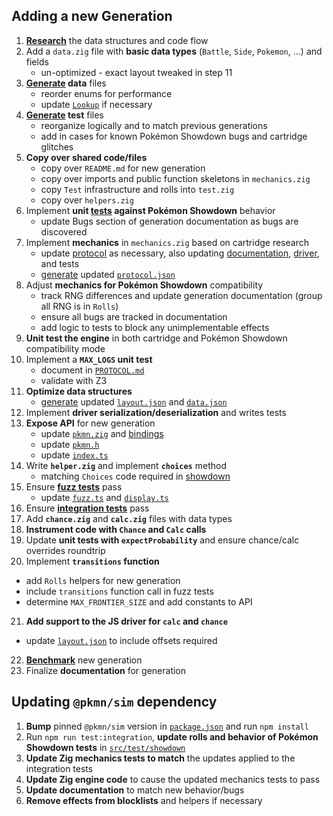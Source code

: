 ## Adding a new Generation

1. **[Research](./RESEARCH.md)** the data structures and code flow
2. Add a `data.zig` file with **basic data types** (`Battle`, `Side`, `Pokemon`, ...) and fields
   - un-optimized - exact layout tweaked in step 11
3. **[Generate](../src/tools/generate.ts) data** files
   - reorder enums for performance
   - update [`Lookup`](../src/pkg/data.ts) if necessary
4. **[Generate](../src/tools/generate.ts) test** files
   - reorganize logically and to match previous generations
   - add in cases for known Pokémon Showdown bugs and cartridge glitches
5. **Copy over shared code/files**
   - copy over `README.md` for new generation
   - copy over imports and public function skeletons in `mechanics.zig`
   - copy `Test` infrastructure and rolls into `test.zig`
   - copy over `helpers.zig`
6. Implement **unit [tests](../src/test/showdown/) against Pokémon Showdown** behavior
   - update Bugs section of generation documentation as bugs are discovered
7. Implement **mechanics** in `mechanics.zig` based on cartridge research
   - update [protocol](../src/lib/common/protocol.zig) as necessary, also updating
     [documentation](PROTOCOL.md), [driver](../src/pkg/protocol.ts), and tests
   - [generate](../src/tools/protocol.zig) updated [`protocol.json`](../src/data/protocol.json)
8. Adjust **mechanics for Pokémon Showdown** compatibility
   - track RNG differences and update generation documentation (group all RNG is in `Rolls`)
   - ensure all bugs are tracked in documentation
   - add logic to tests to block any unimplementable effects
9. **Unit test the engine** in both cartridge and Pokémon Showdown compatibility mode
10. Implement a **`MAX_LOGS` unit test**
    - document in [`PROTOCOL.md`](PROTOCOL.md)
    - validate with Z3
11. **Optimize data structures**
    - [generate](../src/tools/protocol.zig) updated [`layout.json`](../src/data/layout.json) and
     [`data.json`](../src/data/data.json)
12. Implement **driver serialization/deserialization** and writes tests
13. **Expose API** for new generation
    - update [`pkmn.zig`](../src/lib/pkmn.zig) and [bindings](../src/lib/bindings)
    - update [`pkmn.h`](../src/include/pkmn.h)
    - update [`index.ts`](../src/pkg/index.ts)
14. Write **`helper.zig`** and implement **`choices`** method
    - matching `Choices` code required in [showdown](../src/test/showdown/index.ts)
15. Ensure **[fuzz tests](../src/test/benchmark.zig)** pass
    - update [`fuzz.ts`](../src/test/fuzz.ts) and [`display.ts`](../src/test/display.ts)
16. Ensure **[integration tests](../src/test/integration.ts)** pass
17. Add **`chance.zig`** and **`calc.zig`** files with data types
18. **Instrument code with `Chance` and `Calc` calls**
19. Update **unit tests with `expectProbability`** and ensure chance/calc overrides roundtrip
20. Implement **`transitions` function**
   - add `Rolls` helpers for new generation
   - include `transitions` function call in fuzz tests
   - determine `MAX_FRONTIER_SIZE` and add constants to API
21. **Add support to the JS driver for `calc` and `chance`**
   - update [`layout.json`](../src/data/layout.json) to include offsets required
22. **[Benchmark](../src/test/benchmark.zig)** new generation
23. Finalize **documentation** for generation

## Updating `@pkmn/sim` dependency

1. **Bump** pinned `@pkmn/sim` version in [`package.json`](../package.json) and run `npm install`
2. Run `npm run test:integration`, **update rolls and behavior of Pokémon Showdown tests** in
   [`src/test/showdown`](src/test/showdown)
3. **Update Zig mechanics tests to match** the updates applied to the integration tests
4. **Update Zig engine code** to cause the updated mechanics tests to pass
5. **Update documentation** to match new behavior/bugs
6. **Remove effects from blocklists** and helpers if necessary
